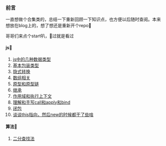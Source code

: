 ### 前言
一直想做个合集类的，总结一下重新回顾一下知识点，也方便以后随时查阅。本来想放在blog上的，想了想还是重新开个repo🦄

哥哥们来点个start叭，🐴过就是看过


#### js🍩
1. [js中的几种数据类型](https://github.com/bibi7/interview/issues/1)
2. [基本包装类型](https://github.com/bibi7/interview/issues/2)
3. [隐式转换](https://github.com/bibi7/interview/issues/3)
4. [数组相关](https://github.com/bibi7/interview/issues/4)
5. [原型和原型链](https://github.com/bibi7/interview/issues/5)
6. [继承](https://github.com/bibi7/interview/issues/6)
7. [作用域和执行上下文](https://github.com/bibi7/interview/issues/7)
8. [理解和手写call和apply和bind](https://github.com/bibi7/interview/issues/8)
9. [闭包](https://github.com/bibi7/interview/issues/9)
10. [谈谈this指向，然后new的时候都干了些啥](https://github.com/bibi7/interview/issues/10)


#### 算法🍡
1. [二分查找法](https://leetcode-cn.com/problems/search-insert-position/solution/js-by-joeyzhouyicheng-4/)
